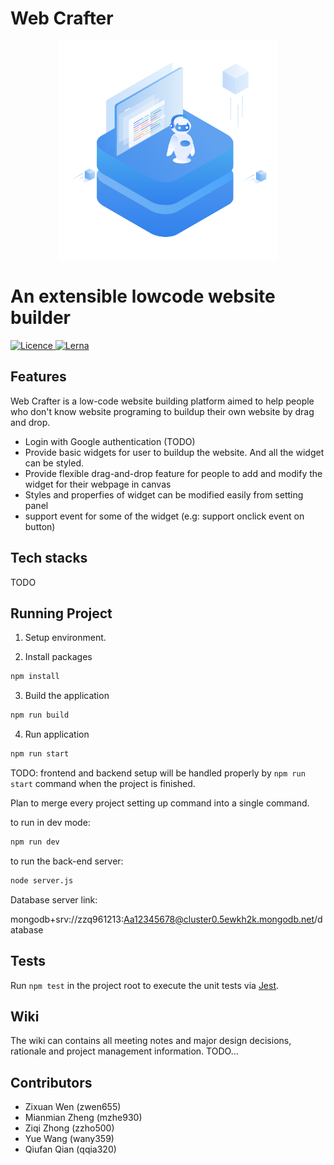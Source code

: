 # Web Crafter

<p align="center">
  <img src="./assets/logo.svg" width="350" />
  <h1>An extensible lowcode website builder</h1>
  <a href="https://img.shields.io/badge/License-GPLv3-blue.svg">
    <img alt="Licence" src="https://img.shields.io/badge/License-GPLv3-blue.svg">
  </a>
    <a href="https://lerna.js.org/">
    <img alt="Lerna" src="https://img.shields.io/badge/maintained%20with-lerna-cc00ff.svg">
  </a>
</p>

## Features

Web Crafter is a low-code website building platform aimed to help people who don't know website programing to buildup their own website by drag and drop.
- Login with Google authentication (TODO)
- Provide basic widgets for user to buildup the website. And all the widget can be styled.
- Provide flexible drag-and-drop feature for people to add and modify the widget for their webpage in canvas
- Styles and properfies of widget can be modified easily from setting panel
- support event for some of the widget (e.g: support onclick event on button)


## Tech stacks
TODO


## Running Project

1. Setup environment.

2. Install packages

```bash
npm install
```

3. Build the application

```bash
npm run build
```

4. Run application

```bash
npm run start
```

TODO: frontend and backend setup will be handled properly by `npm run start` command when the project is finished.

Plan to merge every project setting up command into a single command.

to run in dev mode:

```bash
npm run dev
```

to run the back-end server:

```bash
node server.js
```
Database server link:

mongodb+srv://zzq961213:Aa12345678@cluster0.5ewkh2k.mongodb.net/database

## Tests

Run `npm test` in the project root to execute the unit tests via [Jest](https://jestjs.io).

## Wiki

The wiki can contains all meeting notes and major design decisions, rationale and project management information.
TODO...

## Contributors

- Zixuan Wen (zwen655)
- Mianmian Zheng (mzhe930)
- Ziqi Zhong (zzho500)
- Yue Wang (wany359)
- Qiufan Qian (qqia320)
